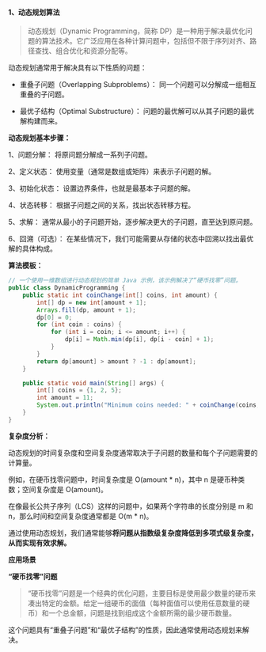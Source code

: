 #### 1、动态规划算法

> 动态规划（Dynamic Programming，简称 DP）是一种用于解决最优化问题的算法技术。它广泛应用在各种计算问题中，包括但不限于序列对齐、路径查找、组合优化和资源分配等。

动态规划通常用于解决具有以下性质的问题：

* 重叠子问题（Overlapping Subproblems）： 同一个问题可以分解成一组相互重叠的子问题。

* 最优子结构（Optimal Substructure）： 问题的最优解可以从其子问题的最优解构建而来。

**动态规划基本步骤：**

1、问题分解： 将原问题分解成一系列子问题。

2、定义状态： 使用变量（通常是数组或矩阵）来表示子问题的解。

3、初始化状态： 设置边界条件，也就是最基本子问题的解。

4、状态转移： 根据子问题之间的关系，找出状态转移方程。

5、求解： 通常从最小的子问题开始，逐步解决更大的子问题，直至达到原问题。

6、回溯（可选）： 在某些情况下，我们可能需要从存储的状态中回溯以找出最优解的具体构成。

**算法模板：**

~~~java
// 一个使用一维数组进行动态规划的简单 Java 示例，该示例解决了“硬币找零”问题。
public class DynamicProgramming {
    public static int coinChange(int[] coins, int amount) {
        int[] dp = new int[amount + 1];
        Arrays.fill(dp, amount + 1);
        dp[0] = 0;
        for (int coin : coins) {
            for (int i = coin; i <= amount; i++) {
                dp[i] = Math.min(dp[i], dp[i - coin] + 1);
            }
        }
        return dp[amount] > amount ? -1 : dp[amount];
    }

    public static void main(String[] args) {
        int[] coins = {1, 2, 5};
        int amount = 11;
        System.out.println("Minimum coins needed: " + coinChange(coins, amount));
    }
}
~~~

**复杂度分析：**

动态规划的时间复杂度和空间复杂度通常取决于子问题的数量和每个子问题需要的计算量。

例如，在硬币找零问题中，时间复杂度是 O(amount * n)，其中 n 是硬币种类数；空间复杂度是 O(amount)。

在像最长公共子序列（LCS）这样的问题中，如果两个字符串的长度分别是 m 和 n，那么时间和空间复杂度通常都是 O(m * n)。

通过使用动态规划，我们通常能够**将问题从指数级复杂度降低到多项式级复杂度，从而实现有效求解。**

**应用场景**

**“硬币找零”问题**

> “硬币找零”问题是一个经典的优化问题，主要目标是使用最少数量的硬币来凑出特定的金额。给定一组硬币的面值（每种面值可以使用任意数量的硬币）和一个总金额，问题是找到组成这个金额所需的最少硬币数量。

这个问题具有“重叠子问题”和“最优子结构”的性质，因此通常使用动态规划来解决。

